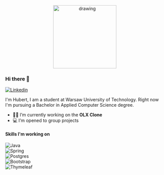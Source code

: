 
<div style="text-align:center">
  <img src="https://user-images.githubusercontent.com/60079684/120101302-c95ab000-c145-11eb-9993-47a6631a4d6e.png" alt="drawing" width="200"/>
</div>


### Hi there 👋
[![Linkedin](https://img.shields.io/badge/-Hubert_Nakielski-blue?style=flat&logo=Linkedin&logoColor=white)](https://www.linkedin.com/in/hubert-nakielski-2b54981b9/)
<!-- [![Follow](https://img.shields.io/github/followers/nakielsh.svg?style=social)](https://github.com/login?return_to=%2Fnakielsh)
 -->
I'm Hubert, I am a student at Warsaw University of Technology.
Right now I'm pursuing a Bachelor in Applied Computer Science degree.
- 👨‍💻 I’m currently working on the <strong>OLX Clone</strong>
- 💻 I’m opened to group projects

#### Skills I'm working on
![Java](https://img.shields.io/badge/Java-ED8B00?style=for-the-badge&logo=java&logoColor=white)\
![Spring](https://img.shields.io/badge/Spring_Boot-6DB33F?style=for-the-badge&logo=spring&logoColor=white)\
![Postgres](https://img.shields.io/badge/PostgreSQL-316192?style=for-the-badge&logo=postgresql&logoColor=white)\
![Bootstrap](https://img.shields.io/badge/Bootstrap-563D7C?style=for-the-badge&logo=bootstrap&logoColor=white)\
![Thymeleaf](https://img.shields.io/badge/Thymeleaf-217346?style=for-the-badge&logo=thymeleaf&logoColor=white)
<!-- - [x] Algorithms and Data Structures -->



